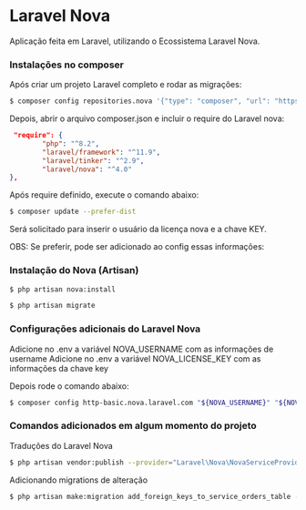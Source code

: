 # Laravel Nova

Aplicação feita em Laravel, utilizando o Ecossistema Laravel Nova.

### Instalações no composer

Após criar um projeto Laravel completo e rodar as migrações:

```sh
$ composer config repositories.nova '{"type": "composer", "url": "https://nova.laravel.com"}' --file composer.json
```

Depois, abrir o arquivo composer.json e incluir o require do Laravel nova:

```json
 "require": {
        "php": "^8.2",
        "laravel/framework": "^11.9",
        "laravel/tinker": "^2.9",
        "laravel/nova": "^4.0"  
},
```
Após require definido, execute o comando abaixo:

```sh
$ composer update --prefer-dist
```

Será solicitado para inserir o usuário da licença nova e a chave KEY.

OBS: Se preferir, pode ser adicionado ao config essas informações:

### Instalação do Nova (Artisan)

```sh
$ php artisan nova:install

$ php artisan migrate
```

### Configurações adicionais do Laravel Nova

Adicione no .env a variável NOVA_USERNAME com as informações de username <email da conta do laravel nova>
Adicione no .env a variável NOVA_LICENSE_KEY com as informações da chave key <key gerada do laravel nova>

Depois rode o comando abaixo:

```sh
$ composer config http-basic.nova.laravel.com "${NOVA_USERNAME}" "${NOVA_LICENSE_KEY}"
```




### Comandos adicionados em algum momento do projeto

Traduções do Laravel Nova
```sh
$ php artisan vendor:publish --provider="Laravel\Nova\NovaServiceProvider"
```

Adicionando migrations de alteração
```sh
$ php artisan make:migration add_foreign_keys_to_service_orders_table --table=service_orders
```

